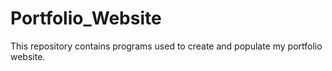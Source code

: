 # Portfolio_Website
This repository contains programs used to create and populate my portfolio website.
